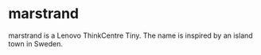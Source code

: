 # marstrand

marstrand is a Lenovo ThinkCentre Tiny. The name is inspired by an island town in Sweden.
